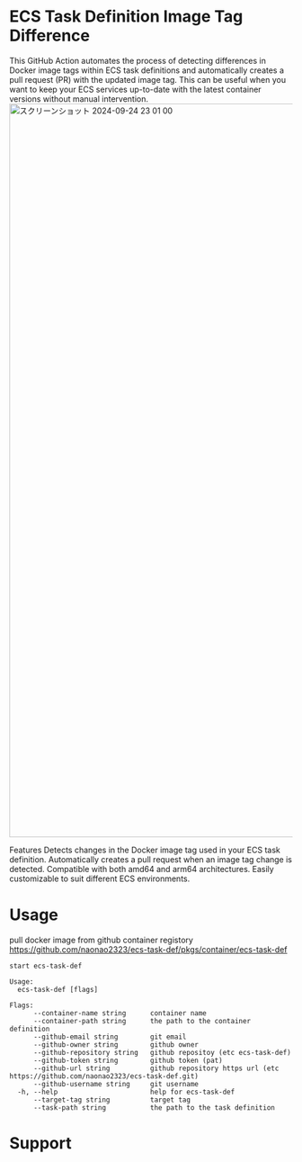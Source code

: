 # ECS Task Definition Image Tag Difference
This GitHub Action automates the process of detecting differences in Docker image tags within ECS task definitions and automatically creates a pull request (PR) with the updated image tag. This can be useful when you want to keep your ECS services up-to-date with the latest container versions without manual intervention.
<img width="1304" alt="スクリーンショット 2024-09-24 23 01 00" src="https://github.com/user-attachments/assets/793bd6d0-e5e2-487b-9403-42d3ebe6c69d">

Features
Detects changes in the Docker image tag used in your ECS task definition.
Automatically creates a pull request when an image tag change is detected.
Compatible with both amd64 and arm64 architectures.
Easily customizable to suit different ECS environments.

# Usage
pull docker image from github container registory
https://github.com/naonao2323/ecs-task-def/pkgs/container/ecs-task-def

```
start ecs-task-def

Usage:
  ecs-task-def [flags]

Flags:
      --container-name string      container name
      --container-path string      the path to the container definition
      --github-email string        git email
      --github-owner string        github owner
      --github-repository string   github repositoy (etc ecs-task-def)
      --github-token string        github token (pat)
      --github-url string          github repository https url (etc https://github.com/naonao2323/ecs-task-def.git)
      --github-username string     git username
  -h, --help                       help for ecs-task-def
      --target-tag string          target tag
      --task-path string           the path to the task definition
```
# Support

